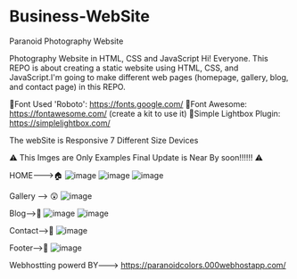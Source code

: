 # Business-WebSite
Paranoid Photography Website

Photography Website in HTML, CSS and JavaScript
Hi! Everyone. This REPO is about creating a static website using HTML, CSS, and JavaScript.I'm going to make different web pages (homepage, gallery, blog, and contact page) in this REPO.

💠Font Used 'Roboto': https://fonts.google.com/
💠Font Awesome: https://fontawesome.com/ (create a kit to use it)
💠Simple Lightbox Plugin: https://simplelightbox.com/

The webSite is Responsive 7 Different Size Devices

⚠️   This Imges are Only Examples Final Update is Near By soon!!!!!!  ⚠️

HOME--->🏠
![image](https://github.com/PrabhaWijera/Business-WebSite/assets/106425954/bdfc11ff-4cff-431a-8f44-b02df1ec1ebc)
![image](https://github.com/PrabhaWijera/Business-WebSite/assets/106425954/a4655524-fc8a-45a6-bc4e-1e778f7424e8)
![image](https://github.com/PrabhaWijera/Business-WebSite/assets/106425954/18a7b0e4-5b4d-46c4-996f-028a61033f3e)


Gallery --> 😲
![image](https://github.com/PrabhaWijera/Business-WebSite/assets/106425954/eced1ffb-d896-4538-881d-447f2f3e14e3)

Blog-->🌸
![image](https://github.com/PrabhaWijera/Business-WebSite/assets/106425954/51c6cbe5-1c87-497b-92e3-897c4013f667)
![image](https://github.com/PrabhaWijera/Business-WebSite/assets/106425954/a56aea04-da40-428f-a6c3-0c116917d116)

Contact-->📲
![image](https://github.com/PrabhaWijera/Business-WebSite/assets/106425954/d08565ed-bd32-460a-abb0-29d56108e721)


Footer-->👣
![image](https://github.com/PrabhaWijera/Business-WebSite/assets/106425954/b4537fcd-26e6-4225-b13f-74b43750767c)

Webhostting powerd BY--->
https://paranoidcolors.000webhostapp.com/
